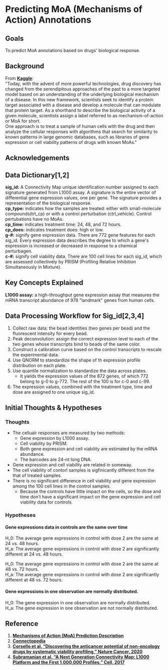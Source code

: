 # Predicting MoA (Mechanisms of Action) Annotations
## Goals
To predict MoA annotations based on drugs' biological response.
## Background
From [**Kaggle**](https://www.kaggle.com/c/lish-moa):<br>
"Today, with the advent of more powerful technologies, drug discovery has changed from the serendipitous approaches of the past to a more targeted model based on an understanding of the underlying biological mechanism of a disease. In this new framework, scientists seek to identify a protein target associated with a disease and develop a molecule that can modulate that protein target. As a shorthand to describe the biological activity of a given molecule, scientists assign a label referred to as mechanism-of-action or MoA for short.<br>
One approach is to treat a sample of human cells with the drug and then analyze the cellular responses with algorithms that search for similarity to known patterns in large genomic databases, such as libraries of gene expression or cell viability patterns of drugs with known MoAs."

## Acknowledgements

## Data Dictionary[1,2]
**sig_id:** A Connectivity Map unique identification number assigned to each signature generated from L1000 assay. A signature is the entire vector of differential gene expression values, one per gene. The signature provides a representation of the biological response.<br>
**cp_type:** indicates how the samples are treated: either with small-molecule compounds(trt_cp) or with a control perturbation (ctrl_vehicle). Control pertubations have no MoAs.<br> 
**cp_time:** indicates treatment time: 24, 48, and 72 hours.<br> 
**cp_does:** indicates treatment does: high or low.<br>
**g-#:** signify gene expression data. There are 772 gene features for each sig_id. Every expression data describes the degree to which a gene's expression is increased or decreased in response to a chemical perturbagen.<br>
**c-#:** signify cell viability data. There are 100 cell lines for each sig_id, which are assessed collectively by PRISM (Profiling Relative Inhibition Simultaneously in Mixture).<br> 

## Key Concepts Explained
**L1000 assay:** a high-throughput gene expression assay that measures the mRNA transcript abundance of 978 "landmark" genes from human cells. 

## Data Processing Workflow for Sig_id[2,3,4]
1. Collect raw data: the bead identities (two genes per bead) and the fluorescent intensity for every bead.<br>
2. Peak deconvolution: assign the correct expression level to each of the two genes whose transcripts bind to beads of the same color.<br>
3. Construct a calibration curve based on the control transcripts to rescale the experimental data.<br>
4. Use QNORM to standardize the shape of th expression profile distribution on each plate.<br>
5. Use quantile normalization to standardize the data across plates.<br> 
    - It yields the expression values of the 872 genes, of which 772 belong to g-0 to g-772. The rest of the 100 is for c-0 and c-99.<br> 
6. The expression values, combined with the treatment type, time and dose are assigned to one unique sig_id. 

## Initial Thoughts & Hypotheses
### Thoughts
- The cellualr responses are measured by two methods: 
    - Gene expression by L1000 assay.
    - Cell viability by PRISM.
    - Both gene expression and cell viability are estimated by the mRNA abundance. 
    - The barcodes are 24-nt long DNA. 
- Gene expression and cell viability are related in someway. 
- The cell viability of contorl samples is sigfinicantly different from the that of treated samples.
- There is no significant difference in cell viability and gene expression among the 100 cell lines in the control samples.
    - Because the controls have little impact on the cells, so the dose and time don’t have a significant impact on the gene expression and cell viability data for controls. 

### Hypotheses
#### Gene expressions data in controls are the same over time
H_0: The average gene expressions in control with dose 2 are the same at 24 vs. 48 hours.<br>
H_a: The average gene expressions in control with dose 2 are significantly different at 24 vs. 48 hours.<br>

H_0: The average gene expressions in control with dose 2 are the same at 48 vs. 72 hours.<br>
H_a: The average gene expressions in control with dose 2 are significantly different at 48 vs. 72 hours.<br>

#### Gene expressions in one observation are normally distributed. 
H_0: The gene expression in one observation are normally distributed.<br>
H_a: The gene expression in one observation are not normally distributed.<br> 

## Reference
1. [**Mechanisms of Action (MoA) Prediction Description**](https://www.kaggle.com/c/lish-moa/overview/description)
2. [**Connectopedia**](https://clue.io/connectopedia/glossary)
3. [**Corsello et al. “Discovering the anticancer potential of non-oncology drugs by systematic viability profiling,” Nature Cancer, 2020**](https://doi.org/10.1038/s43018-019-0018-6)
4. [**Subramanian et al. “A Next Generation Connectivity Map: L1000 Platform and the First 1,000,000 Profiles,” Cell, 2017**](https://doi.org/10.1016/j.cell.2017.10.049)